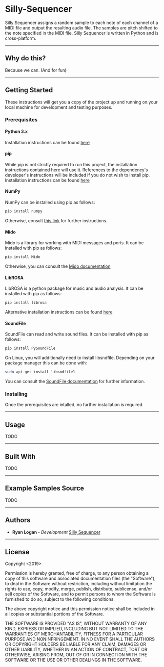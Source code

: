 # Silly-Sequencer
Silly Sequencer assigns a random sample to each note of each channel of a MIDI file and output the resulting audio file. The samples are pitch shifted to the note specified in the MIDI file. Silly Sequencer is written in Python and is cross-platform.

---

## Why do this?
Because we can. (And for fun)

---

## Getting Started
These instructions will get you a copy of the project up and running on your local machine for development and testing purposes. 

### Prerequisites
#### Python 3.x
Installation instructions can be found [here](https://docs.python.org/3/using/index.html)

#### pip
While pip is not strictly required to run this project, the installation instructions contained here will use it. References to the dependency's developer's instructions will be included if you do not wish to install pip. Installation instructions can be found [here](https://pip.pypa.io/en/stable/installing/)

#### NumPy
NumPy can be installed using pip as follows:
```bash
pip install numpy
```
Otherwise, consult [this link](https://docs.scipy.org/doc/numpy/user/install.html) for further instructions.

#### Mido
Mido is a library for working with MIDI messages and ports. It can be installed with pip as follows:
```bash
pip install Mido
```
Otherwise, you can consult the [Mido documentation](https://mido.readthedocs.io/en/latest/index.html)

#### LibROSA
LibROSA is a python package for music and audio analysis. It can be installed with pip as follows:
```bash
pip install librosa
```
Alternative installation instructions can be found [here](https://librosa.github.io/librosa/install.html)

#### SoundFile
SoundFile can read and write sound files. It can be installed with pip as follows:
```bash
pip install PySoundFile
```
On Linux, you will additionally need to install libsndfile. Depending on your package manager this can be done with:
```bash
sudo apt-get install libsndfile1
```
You can consult the [SoundFile documentation](https://pysoundfile.readthedocs.io/en/latest/#installation) for further information.

### Installing
Once the prerequisites are intalled, no further installation is required.

---

## Usage

TODO



--- 

## Built With

TODO

---

## Example Samples Source

TODO

---

## Authors

* **Ryan Logan** - *Development* [Silly Sequencer](https://github.com/rklogan/Silly-Sampler)

---

## License
Copyright <2019> <Ryan Logan>

Permission is hereby granted, free of charge, to any person obtaining a copy of this software and associated documentation files (the "Software"), to deal in the Software without restriction, including without limitation the rights to use, copy, modify, merge, publish, distribute, sublicense, and/or sell copies of the Software, and to permit persons to whom the Software is furnished to do so, subject to the following conditions:

The above copyright notice and this permission notice shall be included in all copies or substantial portions of the Software.

THE SOFTWARE IS PROVIDED "AS IS", WITHOUT WARRANTY OF ANY KIND, EXPRESS OR IMPLIED, INCLUDING BUT NOT LIMITED TO THE WARRANTIES OF MERCHANTABILITY, FITNESS FOR A PARTICULAR PURPOSE AND NONINFRINGEMENT. IN NO EVENT SHALL THE AUTHORS OR COPYRIGHT HOLDERS BE LIABLE FOR ANY CLAIM, DAMAGES OR OTHER LIABILITY, WHETHER IN AN ACTION OF CONTRACT, TORT OR OTHERWISE, ARISING FROM, OUT OF OR IN CONNECTION WITH THE SOFTWARE OR THE USE OR OTHER DEALINGS IN THE SOFTWARE.